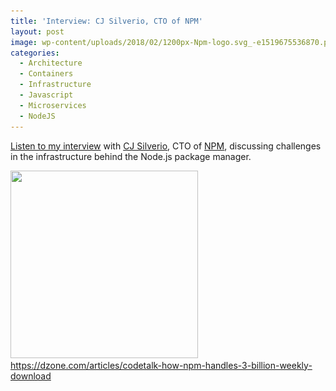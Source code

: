 ```yaml
---
title: 'Interview: CJ Silverio, CTO of NPM'
layout: post
image: wp-content/uploads/2018/02/1200px-Npm-logo.svg_-e1519675536870.png
categories:
  - Architecture
  - Containers
  - Infrastructure
  - Javascript
  - Microservices
  - NodeJS
---
```

<a href="https://dzone.com/articles/codetalk-how-npm-handles-3-billion-weekly-download" rel="noopener" target="_blank">Listen to my interview</a> with <a href="https://twitter.com/ceejbot" target="_blank" rel="noopener">CJ Silverio</a>, CTO of <a href="https://www.npmjs.com/" target="_blank" rel="noopener">NPM</a>, discussing challenges in the infrastructure behind the Node.js package manager.
  
<a href="https://dzone.com/articles/codetalk-how-npm-handles-3-billion-weekly-download" rel="noopener" target="_blank">
  <img src="wp-content/uploads/2018/02/8199668-8124737-screen-shot-2018-02-09-at-103542-am-300x300.png" alt="" width="300" height="300" class="aligncenter size-medium wp-image-143" srcset="wp-content/uploads/2018/02/8199668-8124737-screen-shot-2018-02-09-at-103542-am-300x300.png 300w, wp-content/uploads/2018/02/8199668-8124737-screen-shot-2018-02-09-at-103542-am-150x150.png 150w, wp-content/uploads/2018/02/8199668-8124737-screen-shot-2018-02-09-at-103542-am.png 502w" sizes="(max-width: 300px) 100vw, 300px" />  
  https://dzone.com/articles/codetalk-how-npm-handles-3-billion-weekly-download
  </a>
